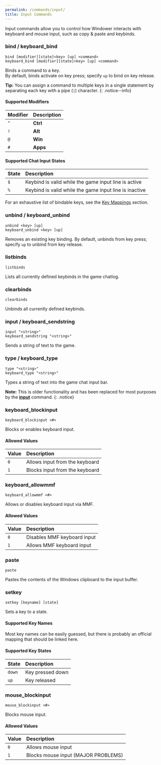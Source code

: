 ```yaml
---
permalink: /commands/input/
title: Input Commands
---
```


Input commands allow you to control how Windower interacts with keyboard and mouse input, such as copy & paste and keybinds.

### bind / keyboard_bind
```
bind [modifier][state]<key> [up] <command>
keyboard_bind [modifier][state]<key> [up] <command>
```
Binds a command to a key.<br>
By default, binds activate on key press; specify `up` to bind on key release.

**Tip:** You can assign a command to multiple keys in a single statement by separating each key with a pipe (`|`) character.
{: .notice--info}

#### Supported Modifiers

| Modifier | Description |
|:---|:---|
| `^` | **Ctrl** |
| `!` | **Alt** |
| `@` | **Win** |
| `#` | **Apps** |

#### Supported Chat Input States

| State | Description |
|:---|:---|
| `$` | Keybind is valid while the game input line is active |
| `%` | Keybind is valid while the game input line is inactive |

For an exhaustive list of bindable keys, see the [Key Mappings](../keymapping/) section.

### unbind / keyboard_unbind
```
unbind <key> [up]
keyboard_unbind <key> [up]
```
Removes an existing key binding. By default, unbinds from key press; specify `up` to unbind from key release.

### listbinds
```
listbinds
```
Lists all currently defined keybinds in the game chatlog.

### clearbinds
```
clearbinds
```
Unbinds all currently defined keybinds.

### input / keyboard_sendstring
```
input "<string>"
keyboard_sendstring "<string>"
```
Sends a string of text to the game.

### type / keyboard_type
```
type "<string>"
keyboard_type "<string>"
```
Types a string of text into the game chat input bar.

**Note:** This is older functionality and has been replaced for most purposes by the **[input](#input--keyboard_sendstring)** command.
{: .notice}

### keyboard_blockinput
```
keyboard_blockinput <#>
```
Blocks or enables keyboard input.

#### Allowed Values

| Value | Description |
|:---|:---|
| `0` | Allows input from the keyboard |
| `1` | Blocks input from the keyboard |

### keyboard_allowmmf
```
keyboard_allowmmf <#>
```
Allows or disables keyboard input via MMF.

#### Allowed Values

| Value | Description |
|:---|:---|
| `0` | Disables MMF keyboard input |
| `1` | Allows MMF keyboard input |

### paste
```
paste
```
Pastes the contents of the Windows clipboard to the input buffer.

### setkey
```
setkey [keyname] [state]
```
Sets a key to a state.

#### Supported Key Names
Most key names can be easily guessed, but there is probably an official mapping that should be linked here.

#### Supported Key States

| State | Description |
|:---|:---|
| `down` | Key pressed down |
| `up` | Key released |

### mouse_blockinput
```
mouse_blockinput <#>
```
Blocks mouse input.

#### Allowed Values

| Value | Description |
|:---|:---|
| `0` | Allows mouse input |
| `1` | Blocks mouse input (MAJOR PROBLEMS) |
